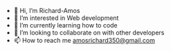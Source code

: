 - 👋 Hi, I’m Richard-Amos
- 👀 I’m interested in Web development
- 🌱 I’m currently learning how to code
- 💞️ I’m looking to collaborate on with other developers
- 📫 How to reach me amosrichard350@gmail.com

<!---
Richard-Amos/Richard-Amos is a ✨ special ✨ repository because its `README.md` (this file) appears on your GitHub profile.
You can click the Preview link to take a look at your changes.
--->
